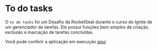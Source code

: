 # To do tasks

O `to do tasks` foi um Desafio da RocketSeat durante o curso do Ignite de um gerenciador de tarefas. Ele possui funções bem simples de criação, exclusão e marcação de tarefas concluídas.

Você pode conferir a aplicação em execução [aqui](https://joseribeiroejrs.github.io/to-do-tasks-ignite/)
